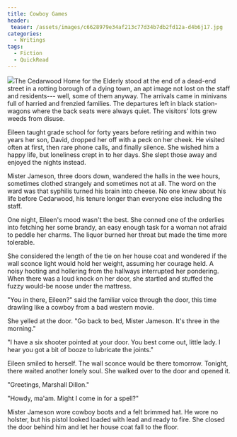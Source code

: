 ```yaml
---
title: Cowboy Games
header:
 teaser: /assets/images/c6628979e34af213c77d34b7db2fd12a-d4b6j17.jpg
categories:
  - Writings
tags:
  - Fiction
  - QuickRead
---
```

<img src="https://douglangille.github.io/assets/images/c6628979e34af213c77d34b7db2fd12a-d4b6j17.jpg">The Cedarwood Home for the Elderly stood at the end of a dead-end street in a rotting borough of a dying town, an apt image not lost on the staff and residents--- well, some of them anyway. The arrivals came in minivans full of harried and frenzied families. The departures left in black station-wagons where the back seats were always quiet. The visitors' lots grew weeds from disuse.

Eileen taught grade school for forty years before retiring and within two years her son, David, dropped her off with a peck on her cheek. He visited often at first, then rare phone calls, and finally silence. She wished him a happy life, but loneliness crept in to her days. She slept those away and enjoyed the nights instead.

Mister Jameson, three doors down, wandered the halls in the wee hours, sometimes clothed strangely and sometimes not at all. The word on the ward was that syphilis turned his brain into cheese. No one knew about his life before Cedarwood, his tenure longer than everyone else including the staff.

One night, Eileen's mood wasn't the best. She conned one of the orderlies into fetching her some brandy, an easy enough task for a woman not afraid to peddle her charms. The liquor burned her throat but made the time more tolerable.

She considered the length of the tie on her house coat and wondered if the wall sconce light would hold her weight, assuming her courage held. A noisy hooting and hollering from the hallways interrupted her pondering. When there was a loud knock on her door, she startled and stuffed the fuzzy would-be noose under the mattress.

"You in there, Eileen?" said the familiar voice through the door, this time drawling like a cowboy from a bad western movie.

She yelled at the door. "Go back to bed, Mister Jameson. It's three in the morning."

"I have a six shooter pointed at your door. You best come out, little lady. I hear you got a bit of booze to lubricate the joints."

Eileen smiled to herself. The wall sconce would be there tomorrow. Tonight, there waited another lonely soul. She walked over to the door and opened it.

"Greetings, Marshall Dillon."

"Howdy, ma'am. Might I come in for a spell?"

Mister Jameson wore cowboy boots and a felt brimmed hat. He wore no holster, but his pistol looked loaded with lead and ready to fire. She closed the door behind him and let her house coat fall to the floor.